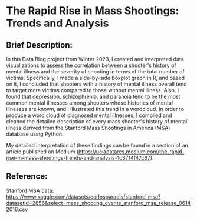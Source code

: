 # The Rapid Rise in Mass Shootings: Trends and Analysis

## Brief Description:

In this Data Blog project from Winter 2023, I created and interpreted data visualizations to assess the correlation between a shooter's history of mental illness and the severity of shooting in terms of the total number of victims. Specifically, I made a side-by-side boxplot graph in R, and based on it, I concluded that shooters with a history of mental illness overall tend to target more victims compared to those without mental illness. Also, I found that depression, schizophrenia, and paranoia tend to be the most common mental illnesses among shooters whose histories of mental illnesses are known, and I illustrated this trend in a wordcloud. In order to produce a word cloud of diagnosed mental illnesses, I compiled and cleaned the detailed description of every mass shooter's history of mental illness derived from the Stanford Mass Shootings in America (MSA) database using Python.

My detailed interpretation of these findings can be found in a section of an article published on Medium (https://ucladatares.medium.com/the-rapid-rise-in-mass-shootings-trends-and-analysis-1c3714f47c67).

## Reference:

Stanford MSA data: https://www.kaggle.com/datasets/carlosparadis/stanford-msa?datasetId=2856&select=mass_shooting_events_stanford_msa_release_06142016.csv
